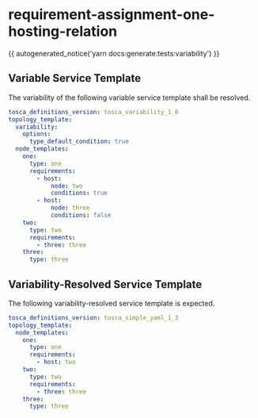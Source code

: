 # requirement-assignment-one-hosting-relation

{{ autogenerated_notice('yarn docs:generate:tests:variability') }}


## Variable Service Template

The variability of the following variable service template shall be resolved.

```yaml linenums="1"
tosca_definitions_version: tosca_variability_1_0
topology_template:
  variability:
    options:
      type_default_condition: true
  node_templates:
    one:
      type: one
      requirements:
        - host:
            node: two
            conditions: true
        - host:
            node: three
            conditions: false
    two:
      type: two
      requirements:
        - three: three
    three:
      type: three
```




## Variability-Resolved Service Template

The following variability-resolved service template is expected.

```yaml linenums="1"
tosca_definitions_version: tosca_simple_yaml_1_3
topology_template:
  node_templates:
    one:
      type: one
      requirements:
        - host: two
    two:
      type: two
      requirements:
        - three: three
    three:
      type: three
```

